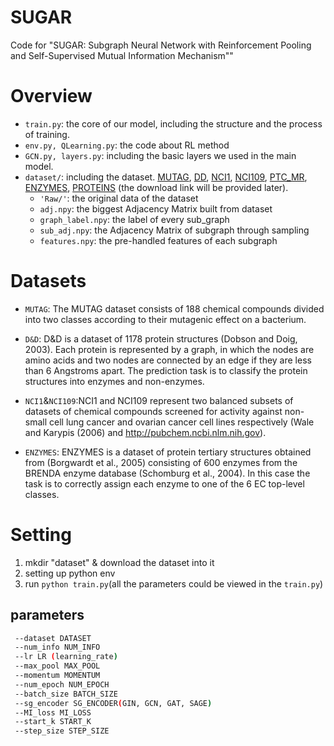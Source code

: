 # SUGAR
Code for "SUGAR: Subgraph Neural Network with Reinforcement Pooling and Self-Supervised Mutual Information Mechanism""
# Overview
- `train.py`: the core of our model, including the structure and the process of training.
- `env.py, QLearning.py`: the code about RL method
- `GCN.py, layers.py`: including the basic layers we used in the main model.
- `dataset/`: including the dataset. [MUTAG](), [DD](), [NCI1](), [NCI109](), [PTC_MR](), [ENZYMES](), [PROTEINS]() (the download link will be provided later).
  - `'Raw/'`: the original data of the dataset
  - `adj.npy`: the biggest Adjacency Matrix built from dataset
  - `graph_label.npy`: the label of every sub_graph
  - `sub_adj.npy`: the Adjacency Matrix of subgraph through sampling
  - `features.npy`: the pre-handled features of each subgraph
# Datasets
- `MUTAG`: The MUTAG dataset consists of 188 chemical compounds divided into two 
classes according to their mutagenic effect on a bacterium. 
- `D&D`: D&D is a dataset of 1178 protein structures (Dobson and Doig, 2003). Each protein is
represented by a graph, in which the nodes are amino acids and two nodes are connected
by an edge if they are less than 6 Angstroms apart. The prediction task is to classify
the protein structures into enzymes and non-enzymes.
- `NCI1`&`NCI109`:NCI1 and NCI109 represent two balanced subsets of datasets of chemical compounds screened
for activity against non-small cell lung cancer and ovarian cancer cell lines respectively
(Wale and Karypis (2006) and http://pubchem.ncbi.nlm.nih.gov).

- `ENZYMES`: ENZYMES is a dataset of protein tertiary structures obtained from (Borgwardt et al., 2005)
consisting of 600 enzymes from the BRENDA enzyme database (Schomburg et al., 2004).
In this case the task is to correctly assign each enzyme to one of the 6 EC top-level
classes.


# Setting
1. mkdir "dataset" & download the dataset into it
2. setting up python env
3. run `python train.py`(all the parameters could be viewed in the `train.py`)
## parameters
```bash
 --dataset DATASET
 --num_info NUM_INFO
 --lr LR (learning_rate)
 --max_pool MAX_POOL
 --momentum MOMENTUM
 --num_epoch NUM_EPOCH
 --batch_size BATCH_SIZE
 --sg_encoder SG_ENCODER(GIN, GCN, GAT, SAGE)
 --MI_loss MI_LOSS
 --start_k START_K
 --step_size STEP_SIZE
```
